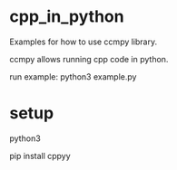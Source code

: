 # cpp_in_python
Examples for how to use ccmpy library.

ccmpy allows running cpp code in python.

run example: python3 example.py

# setup
python3

pip install cppyy
